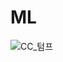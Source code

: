 # ML

![CC_텀프](https://github.com/user-attachments/assets/6490b9a2-e012-439a-9e04-fb1146dff2d3)

